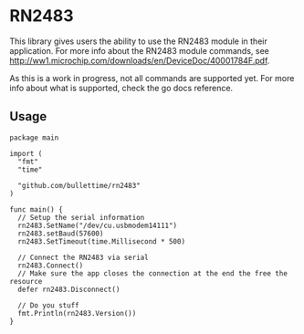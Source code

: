 # RN2483

This library gives users the ability to use the RN2483 module in their application. For more info about the RN2483 module commands, see <http://ww1.microchip.com/downloads/en/DeviceDoc/40001784F.pdf>.

As this is a work in progress, not all commands are supported yet. For more info about what is supported, check the go docs reference.

## Usage
```
package main

import (
  "fmt"
  "time"

  "github.com/bullettime/rn2483"
)

func main() {
  // Setup the serial information
  rn2483.SetName("/dev/cu.usbmodem14111")
  rn2483.setBaud(57600)
  rn2483.SetTimeout(time.Millisecond * 500)

  // Connect the RN2483 via serial
  rn2483.Connect()
  // Make sure the app closes the connection at the end the free the resource
  defer rn2483.Disconnect()

  // Do you stuff
  fmt.Println(rn2483.Version())
}
```
